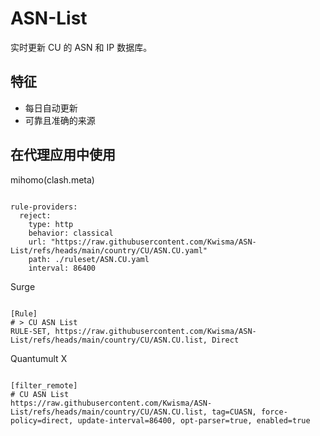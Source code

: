 
# ASN-List

实时更新 CU 的 ASN 和 IP 数据库。

## 特征

- 每日自动更新
- 可靠且准确的来源

## 在代理应用中使用

mihomo(clash.meta)

<pre><code class="language-javascript">
rule-providers:
  reject:
    type: http
    behavior: classical
    url: "https://raw.githubusercontent.com/Kwisma/ASN-List/refs/heads/main/country/CU/ASN.CU.yaml"
    path: ./ruleset/ASN.CU.yaml
    interval: 86400
</code></pre>

Surge

<pre><code class="language-javascript">
[Rule]
# > CU ASN List
RULE-SET, https://raw.githubusercontent.com/Kwisma/ASN-List/refs/heads/main/country/CU/ASN.CU.list, Direct
</code></pre>

Quantumult X

<pre><code class="language-javascript">
[filter_remote]
# CU ASN List
https://raw.githubusercontent.com/Kwisma/ASN-List/refs/heads/main/country/CU/ASN.CU.list, tag=CUASN, force-policy=direct, update-interval=86400, opt-parser=true, enabled=true
</code></pre>
